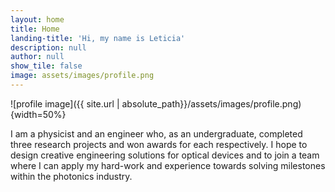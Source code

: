 ```yaml
---
layout: home
title: Home
landing-title: 'Hi, my name is Leticia'
description: null
author: null
show_tile: false
image: assets/images/profile.png
---
```

![profile image]({{ site.url | absolute_path}}/assets/images/profile.png){width=50%}

I am a physicist and an engineer who, as an undergraduate, completed three research projects and won awards for each respectively. I hope to design creative engineering solutions for optical devices and to join a team where I can apply my hard-work and experience towards solving milestones within the photonics industry.